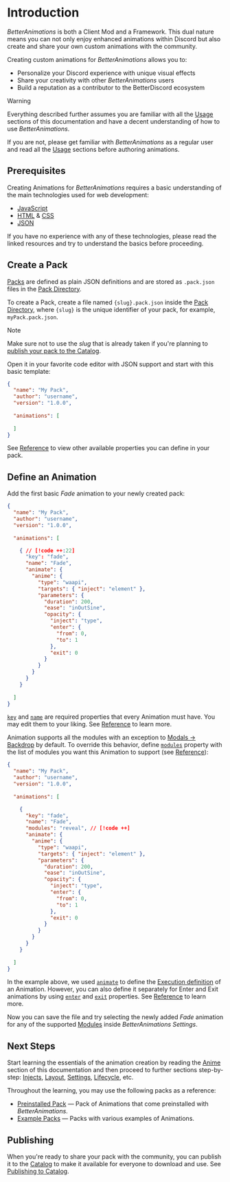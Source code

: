# Introduction

_BetterAnimations_ is both a Client Mod and a Framework. This dual nature means you can not only enjoy enhanced animations within Discord but also create and share your own custom animations with the community.

Creating custom animations for _BetterAnimations_ allows you to:

- Personalize your Discord experience with unique visual effects
- Share your creativity with other _BetterAnimations_ users
- Build a reputation as a contributor to the BetterDiscord ecosystem

> [!WARNING]
> Everything described further assumes you are familiar with all the [Usage](/usage/basics) sections of this documentation
> and have a decent understanding of how to use _BetterAnimations_.
> 
> If you are not, please get familiar with _BetterAnimations_ as a regular user and read all the [Usage](/usage/basics) sections
> before authoring animations.

## Prerequisites

Creating Animations for _BetterAnimations_ requires a basic understanding of the main technologies
used for web development:
- [JavaScript](https://javascript.info/)
- [HTML](https://developer.mozilla.org/en-US/docs/Web/HTML) & [CSS](https://developer.mozilla.org/en-US/docs/Web/CSS)
- [JSON](https://www.json.org/)

If you have no experience with any of these technologies, please read the linked resources and try to understand the basics before proceeding.

## Create a Pack

[Packs](/usage/packs) are defined as plain JSON definitions and are stored as `.pack.json` files in the [Pack Directory](/usage/pack-directory).

To create a Pack, create a file named `{slug}.pack.json` inside the [Pack Directory](/usage/pack-directory),
where `{slug}` is the unique identifier of your pack, for example, `myPack.pack.json`.

> [!NOTE]
> Make sure not to use the _slug_ that is already taken if you're planning to [publish your pack to the Catalog](./publish).

Open it in your favorite code editor with JSON support and start with this basic template:
```json
{
  "name": "My Pack",
  "author": "username",
  "version": "1.0.0",
  
  "animations": [
    
  ]
}
```

See [Reference](/reference/pack) to view other available properties you can define in your pack.

## Define an Animation

Add the first basic _Fade_ animation to your newly created pack:
```json
{
  "name": "My Pack",
  "author": "username",
  "version": "1.0.0",
  
  "animations": [

    { // [!code ++:22]
      "key": "fade",
      "name": "Fade",
      "animate": {
        "anime": {
          "type": "waapi",
          "targets": { "inject": "element" },
          "parameters": {
            "duration": 200,
            "ease": "inOutSine",
            "opacity": {
              "inject": "type",
              "enter": {
                "from": 0,
                "to": 1
              },
              "exit": 0
            }
          }
        }
      }
    }
    
  ]
}
```

[`key`](/reference/animation#key) and [`name`](/reference/animation#name) are required properties that every Animation must have. You may edit them to your liking.
See [Reference](/reference/animation) to learn more.

Animation supports all the modules with an exception to [Modals -> Backdrop](/usage/modules#modals-backdrop) by default.
To override this behavior, define [`modules`](/reference/animation#modules) property with the list of modules you want this Animation to support (see [Reference](/reference/animation#modules)):
```json
{
  "name": "My Pack",
  "author": "username",
  "version": "1.0.0",
  
  "animations": [

    {
      "key": "fade",
      "name": "Fade",
      "modules": "reveal", // [!code ++]
      "animate": {
        "anime": {
          "type": "waapi",
          "targets": { "inject": "element" },
          "parameters": {
            "duration": 200,
            "ease": "inOutSine",
            "opacity": {
              "inject": "type",
              "enter": {
                "from": 0,
                "to": 1
              },
              "exit": 0
            }
          }
        }
      }
    }
    
  ]
}
```

In the example above, we used [`animate`](/reference/animation#animate) to define the [Execution definition](/reference/animation#execution-definition) of an Animation. However, you can
also define it separately for Enter and Exit animations by using [`enter`](/reference/animation#enter) and [`exit`](/reference/animation#exit) properties.
See [Reference](/reference/animation#execution-definition) to learn more.

Now you can save the file and try selecting the newly added _Fade_ animation for any of the supported [Modules](/usage/modules) inside _BetterAnimations Settings_.

## Next Steps

Start learning the essentials of the animation creation by reading the [Anime](./anime) section of this documentation
and then proceed to further sections step-by-step: [Injects](./injects), [Layout](./layout), [Settings](./settings), [Lifecycle](./lifecycle), etc.

Throughout the learning, you may use the following packs as a reference:
- [Preinstalled Pack](https://github.com/arg0NNY/BetterAnimations/blob/main/src/packs/preinstalled.pack.json) — Pack of Animations that come preinstalled with _BetterAnimations_.
- [Example Packs](https://github.com/arg0NNY/BetterAnimations/tree/main/examples) — Packs with various examples of Animations.

## Publishing

When you're ready to share your pack with the community, you can publish it to the [Catalog](/usage/packs#catalog-library)
to make it available for everyone to download and use. See [Publishing to Catalog](./publish).
